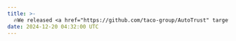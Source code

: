 ```yaml
---
title: >- 
  🔥We released <a href="https://github.com/taco-group/AutoTrust" target="_blank">AutoTrust</a>, a groundbreaking benchmark designed to assess the trustworthiness of DriveVLMs. This work aims to enhance public safety by ensuring DriveVLMs operate reliably across critical dimensions. Explore our <a href="https://arxiv.org/abs/2412.15208" target="_blank">paper</a> and <a href="taco-group.github.io/AutoTrust/" target="_blank">project page</a> for more details.  
date: 2024-12-20 04:32:00 UTC
---
```

